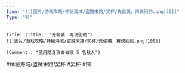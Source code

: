 ```yaml
---
Icon: "![[图片/游戏攻略/神秘海域/盗贼末路/奖杯/先偷袭，再说别的.png|30]]"
Type: "铜"
---
```

```ad-common-bronze-trophy
title: (Title:: "先偷袭，再说别的")
![[图片/游戏攻略/神秘海域/盗贼末路/奖杯/先偷袭，再说别的.png|100]]

(Comment:: "使用隐身攻击击败 5 名敌人")
```

#神秘海域/盗贼末路/奖杯 #奖杯 #铜

